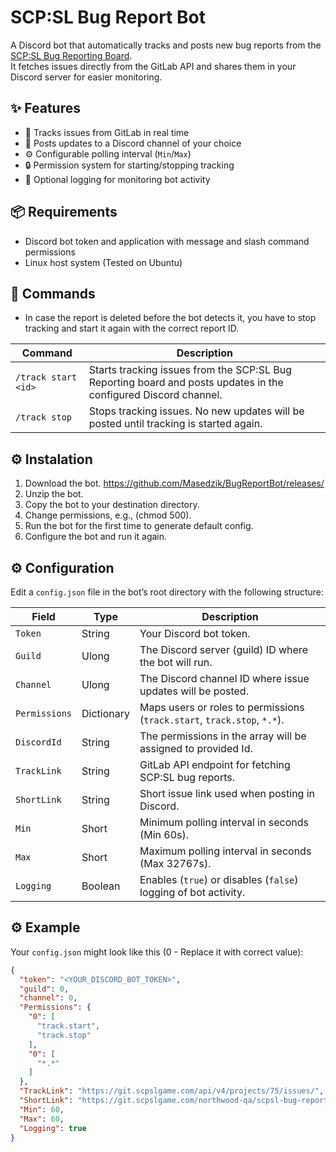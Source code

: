 # SCP:SL Bug Report Bot  

A Discord bot that automatically tracks and posts new bug reports from the [SCP:SL Bug Reporting Board](https://git.scpslgame.com/northwood-qa/scpsl-bug-reporting/-/boards/15?milestone_title=No%20Milestone).  
It fetches issues directly from the GitLab API and shares them in your Discord server for easier monitoring.  

## ✨ Features  
- 🔗 Tracks issues from GitLab in real time  
- 📢 Posts updates to a Discord channel of your choice  
- ⚙️ Configurable polling interval (`Min`/`Max`)  
- 🔒 Permission system for starting/stopping tracking  
- 📝 Optional logging for monitoring bot activity  

## 📦 Requirements

- Discord bot token and application with message and slash command permissions
- Linux host system (Tested on Ubuntu)

## 📖 Commands  

- In case the report is deleted before the bot detects it, you have to stop tracking and start it again with the correct report ID.

| Command       | Description              |
|---------------|--------------------------|
| `/track start <id>` | Starts tracking issues from the SCP:SL Bug Reporting board and posts updates in the configured Discord channel. |
| `/track stop`  | Stops tracking issues. No new updates will be posted until tracking is started again. |

## ⚙️ Instalation

1. Download the bot. https://github.com/Masedzik/BugReportBot/releases/
2. Unzip the bot.
3. Copy the bot to your destination directory. 
4. Change permissions, e.g., (chmod 500).
5. Run the bot for the first time to generate default config.
6. Configure the bot and run it again.

## ⚙️ Configuration  

Edit a `config.json` file in the bot’s root directory with the following structure:  

| Field        | Type    | Description                                                                 |
|--------------|---------|-----------------------------------------------------------------------------|
| `Token`      | String  | Your Discord bot token.                                                     |
| `Guild`      | Ulong   | The Discord server (guild) ID where the bot will run.                       |
| `Channel`    | Ulong   | The Discord channel ID where issue updates will be posted.                  |
| `Permissions`| Dictionary  | Maps users or roles to permissions (`track.start`, `track.stop`, `*.*`).    |
| `DiscordId`  | String  | The permissions in the array will be assigned to provided Id.               |
| `TrackLink`  | String  | GitLab API endpoint for fetching SCP:SL bug reports.                        |
| `ShortLink`  | String  | Short issue link used when posting in Discord.                              |
| `Min`        | Short  | Minimum polling interval in seconds (Min 60s).                              |
| `Max`        | Short  | Maximum polling interval in seconds (Max 32767s).                           |
| `Logging`    | Boolean | Enables (`true`) or disables (`false`) logging of bot activity.             |

## ⚙️ Example

Your `config.json` might look like this (0 - Replace it with correct value):  

```json
{
  "token": "<YOUR_DISCORD_BOT_TOKEN>",
  "guild": 0,
  "channel": 0,
  "Permissions": {
    "0": [
      "track.start",
      "track.stop"
    ],
    "0": [
      "*.*"
    ]
  },
  "TrackLink": "https://git.scpslgame.com/api/v4/projects/75/issues/",
  "ShortLink": "https://git.scpslgame.com/northwood-qa/scpsl-bug-reporting/-/issues/",
  "Min": 60,
  "Max": 60,
  "Logging": true
}
